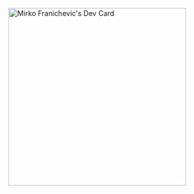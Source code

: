 

<a href="https://app.daily.dev/mirkowoo"><img src="https://api.daily.dev/devcards/v2/LyFlfL8wONlaFVW8a5m3V.png?r=qqt&type=default" width="356" alt="Mirko Franichevic's Dev Card"/></a>
